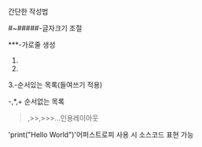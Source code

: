 간단한 작성법

#~#####-글자크기 조절

***-가로줄 생성

1.
2.
3.-순서있는 목록(들여쓰기 적용)

-,*,+ 순서없는 목록

>,>>,>>>...인용레이아웃

'print("Hello World")'어퍼스트로피 사용 시 소스코드 표현 가능

